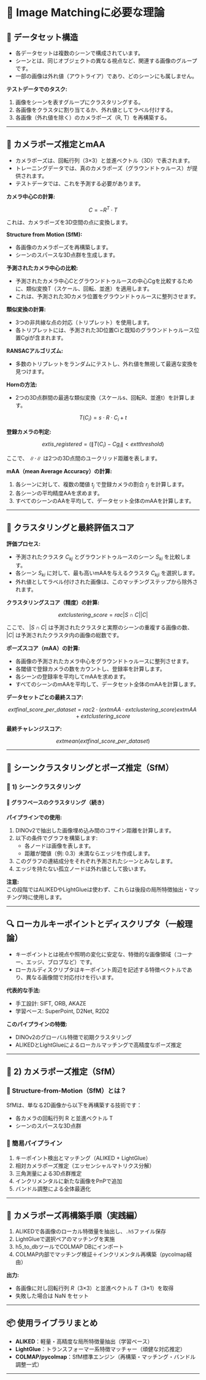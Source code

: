 
# 🧠 Image Matchingに必要な理論

## 📂 データセット構造
- 各データセットは複数のシーンで構成されています。
- シーンとは、同じオブジェクトの異なる視点など、関連する画像のグループです。
- 一部の画像は外れ値（アウトライア）であり、どのシーンにも属しません。

**テストデータでのタスク:**

1. 画像をシーンを表すグループにクラスタリングする。
2. 各画像をクラスタに割り当てるか、外れ値としてラベル付けする。
3. 各画像（外れ値を除く）のカメラポーズ（R, T）を再構築する。

---

## 🧠 カメラポーズ推定とmAA

- カメラポーズは、回転行列（3×3）と並進ベクトル（3D）で表されます。
- トレーニングデータでは、真のカメラポーズ（グラウンドトゥルース）が提供されます。
- テストデータでは、これを予測する必要があります。

**カメラ中心Cの計算:**

$$
C = -R^T \cdot T
$$

これは、カメラポーズを3D空間の点に変換します。

**Structure from Motion (SfM):**

- 各画像のカメラポーズを再構築します。
- シーンのスパースな3D点群を生成します。

**予測されたカメラ中心の比較:**

- 予測されたカメラ中心Cとグラウンドトゥルースの中心Cgを比較するために、類似変換T（スケール、回転、並進）を適用します。
- これは、予測された3Dカメラ位置をグラウンドトゥルースに整列させます。

**類似変換の計算:**

- 3つの非共線な点の対応（トリプレット）を使用します。
- 各トリプレットには、予測された3D位置Ciと既知のグラウンドトゥルース位置Cgiが含まれます。

**RANSACアルゴリズム:**

- 多数のトリプレットをランダムにテストし、外れ値を無視して最適な変換を見つけます。

**Hornの方法:**

- 2つの3D点群間の最適な類似変換（スケールs、回転R、並進t）を計算します。

$$
T(C_i) = s \cdot R \cdot C_i + t
$$

**登録カメラの判定:**

$$
	ext{is\_registered} = (\| T(C_i) - Cg_i \| < 	ext{threshold})
$$

ここで、 $\| \cdot \|$ は2つの3D点間のユークリッド距離を表します。

**mAA（mean Average Accuracy）の計算:**

1. 各シーンに対して、複数の閾値 $t_j$ で登録カメラの割合 $r_j$ を計算します。
2. 各シーンの平均精度AAを求めます。
3. すべてのシーンのAAを平均して、データセット全体のmAAを計算します。

---

## 🧠 クラスタリングと最終評価スコア

**評価プロセス:**

- 予測されたクラスタ $C_{kj}$ とグラウンドトゥルースのシーン $S_{ki}$ を比較します。
- 各シーン $S_{ki}$ に対して、最も高いmAAを与えるクラスタ $C_{kji}$ を選択します。
- 外れ値としてラベル付けされた画像は、このマッチングステップから除外されます。

**クラスタリングスコア（精度）の計算:**

$$
	ext{clustering\_score} = rac{|S \cap C|}{|C|}
$$

ここで、 $|S \cap C|$ は予測されたクラスタと実際のシーンの重複する画像の数、 $|C|$ は予測されたクラスタ内の画像の総数です。

**ポーズスコア（mAA）の計算:**

- 各画像の予測されたカメラ中心をグラウンドトゥルースに整列させます。
- 各閾値で登録カメラの数をカウントし、登録率を計算します。
- 各シーンの登録率を平均してmAAを求めます。
- すべてのシーンのmAAを平均して、データセット全体のmAAを計算します。

**データセットごとの最終スコア:**

$$
	ext{final\_score\_per\_dataset} = rac{2 \cdot (	ext{mAA} \cdot 	ext{clustering\_score})}{	ext{mAA} + 	ext{clustering\_score}}
$$

**最終チャレンジスコア:**

$$
	ext{mean}(	ext{final\_score\_per\_dataset})
$$

---

## 🧩 シーンクラスタリングとポーズ推定（SfM）

### 📌 1) シーンクラスタリング

#### 📘 グラフベースのクラスタリング（続き）

**パイプラインでの使用:**

1. DINOv2で抽出した画像埋め込み間のコサイン距離を計算します。
2. 以下の条件でグラフを構築します:
   - 各ノードは画像を表します。
   - 距離が閾値（例: 0.3）未満ならエッジを作成します。
3. このグラフの連結成分をそれぞれ予測されたシーンとみなします。
4. エッジを持たない孤立ノードは外れ値として扱います。

**注意:**  
この段階ではALIKEDやLightGlueは使わず、これらは後段の局所特徴抽出・マッチング時に使用します。

---

## 🔍 ローカルキーポイントとディスクリプタ（一般理論）

- キーポイントとは視点や照明の変化に安定な、特徴的な画像領域（コーナー、エッジ、ブロブなど）です。
- ローカルディスクリプタはキーポイント周辺を記述する特徴ベクトルであり、異なる画像間で対応付けを行います。

**代表的な手法:**

- 手工設計: SIFT, ORB, AKAZE
- 学習ベース: SuperPoint, D2Net, R2D2

**このパイプラインの特徴:**

- DINOv2のグローバル特徴で初期クラスタリング
- ALIKEDとLightGlueによるローカルマッチングで高精度なポーズ推定

---

## 📌 2) カメラポーズ推定（SfM）

### 📐 Structure-from-Motion（SfM）とは？

SfMは、単なる2D画像から以下を再構築する技術です：

- 各カメラの回転行列 R と並進ベクトル T
- シーンのスパースな3D点群

### 📐 簡易パイプライン

1. キーポイント検出とマッチング（ALIKED + LightGlue）
2. 相対カメラポーズ推定（エッセンシャルマトリクス分解）
3. 三角測量による3D点群推定
4. インクリメンタルに新たな画像をPnPで追加
5. バンドル調整による全体最適化

---

## 🔧 カメラポーズ再構築手順（実践編）

1. ALIKEDで各画像のローカル特徴量を抽出し、`.h5`ファイル保存
2. LightGlueで選択ペアのマッチングを実施
3. h5_to_dbツールでCOLMAP DBにインポート
4. COLMAP内部でマッチング検証＋インクリメンタル再構築（pycolmap経由）

**出力:**

- 各画像に対し回転行列 $R$（3×3）と並進ベクトル $T$（3×1）を取得
- 失敗した場合は NaN をセット

---

## 📦 使用ライブラリまとめ

- **ALIKED**：軽量・高精度な局所特徴量抽出（学習ベース）
- **LightGlue**：トランスフォーマー系特徴マッチャー（頑健な対応推定）
- **COLMAP/pycolmap**：SfM標準エンジン（再構築・マッチング・バンドル調整一式）

---
